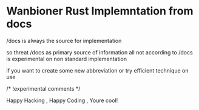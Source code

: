 # Wanbioner Rust Implemntation from docs

/docs is always the source for implementation

so threat /docs as primary source of information
all not according to /docs is experimental on non standard implementation

if you want to create some new abbreviation or try efficient technique on 
use 

/* !experimental comments */ 

Happy Hacking , Happy Coding , Youre cool!